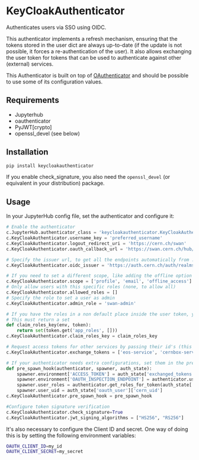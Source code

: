 # KeyCloakAuthenticator

Authenticates users via SSO using OIDC. 

This authenticator implements a refresh mechanism, ensuring that the tokens stored in the user dict are always up-to-date (if the update is not possible, it forces a re-authentication of the user). It also allows exchanging the user token for tokens that can be used to authenticate against other (external) services.

This Authenticator is built on top of [OAuthenticator](https://github.com/jupyterhub/oauthenticator) and should be possible to use some of its configuration values.


## Requirements

* Jupyterhub
* oauthenticator
* PyJWT[crypto]
* openssl\_devel (see below)

## Installation

```bash
pip install keycloakauthenticator
```

If you enable check\_signature, you also need the `openssl_devel` (or equivalent in your distribution) package.

## Usage

In your JupyterHub config file, set the authenticator and configure it:

```python
# Enable the authenticator
c.JupyterHub.authenticator_class = 'keycloakauthenticator.KeyCloakAuthenticator'
c.KeyCloakAuthenticator.username_key = 'preferred_username'
c.KeyCloakAuthenticator.logout_redirect_uri = 'https://cern.ch/swan'
c.KeyCloakAuthenticator.oauth_callback_url = 'https://swan.cern.ch/hub/oauth_callback'

# Specify the issuer url, to get all the endpoints automatically from .well-known/openid-configuration
c.KeyCloakAuthenticator.oidc_issuer = 'https://auth.cern.ch/auth/realms/cern'

# If you need to set a different scope, like adding the offline option for longer lived refresh token
c.KeyCloakAuthenticator.scope = ['profile', 'email', 'offline_access']
# Only allow users with this specific roles (none, to allow all)
c.KeyCloakAuthenticator.allowed_roles = []
# Specify the role to set a user as admin
c.KeyCloakAuthenticator.admin_role = 'swan-admin'

# If you have the roles in a non default place inside the user token, you can retrieve them
# This must return a set
def claim_roles_key(env, token):
    return set(token.get('app_roles', []))
c.KeyCloakAuthenticator.claim_roles_key = claim_roles_key

# Request access tokens for other services by passing their id's (this uses the token exchange mechanism)
c.KeyCloakAuthenticator.exchange_tokens = ['eos-service', 'cernbox-service']

# If your authenticator needs extra configurations, set them in the pre-spawn hook
def pre_spawn_hook(authenticator, spawner, auth_state):
    spawner.environment['ACCESS_TOKEN'] = auth_state['exchanged_tokens']['eos-service']
    spawner.environment['OAUTH_INSPECTION_ENDPOINT'] = authenticator.userdata_url.replace('https://', '')
    spawner.user_roles = authenticator.get_roles_for_token(auth_state['access_token'])
    spawner.user_uid = auth_state['oauth_user']['cern_uid']
c.KeyCloakAuthenticator.pre_spawn_hook = pre_spawn_hook

#Configure token signature verification
c.KeyCloakAuthenticator.check_signature=True
c.KeyCloakAuthenticator.jwt_signing_algorithms = ["HS256", "RS256"]
```

It's also necessary to configure the Client ID and secret. One way of doing this is by setting the following environment variables:

```bash
OAUTH_CLIENT_ID=my_id
OAUTH_CLIENT_SECRET=my_secret
```
